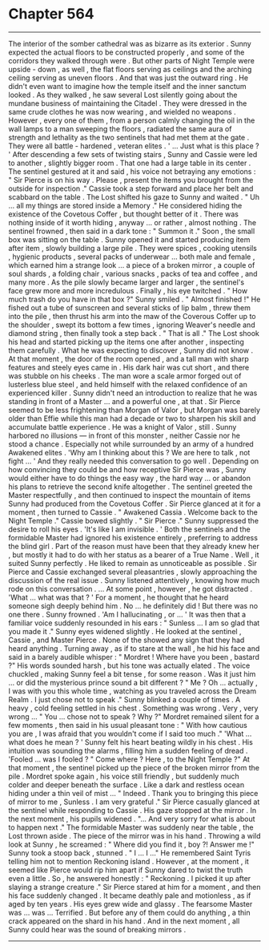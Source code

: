 
# Chapter 564


---

The interior of the somber cathedral was as bizarre as its exterior . Sunny expected the actual floors to be constructed properly , and some of the corridors they walked through were . But other parts of Night Temple were upside - down , as well , the flat floors serving as ceilings and the arching ceiling serving as uneven floors .
And that was just the outward ring . He didn't even want to imagine how the temple itself and the inner sanctum looked .
As they walked , he saw several Lost silently going about the mundane business of maintaining the Citadel . They were dressed in the same crude clothes he was now wearing , and wielded no weapons .
However , every one of them , from a person calmly changing the oil in the wall lamps to a man sweeping the floors , radiated the same aura of strength and lethality as the two sentinels that had met them at the gate .
They were all battle - hardened , veteran elites .
' ... Just what is this place ? '
After descending a few sets of twisting stairs , Sunny and Cassie were led to another , slightly bigger room . That one had a large table in its center .
The sentinel gestured at it and said , his voice not betraying any emotions :
" Sir Pierce is on his way . Please , present the items you brought from the outside for inspection ."
Cassie took a step forward and place her belt and scabbard on the table . The Lost shifted his gaze to Sunny and waited .
" Uh … all my things are stored inside a Memory ."
He considered hiding the existence of the Covetous Coffer , but thought better of it . There was nothing inside of it worth hiding , anyway ... or rather , almost nothing .
The sentinel frowned , then said in a dark tone :
" Summon it ."
Soon , the small box was sitting on the table . Sunny opened it and started producing item after item , slowly building a large pile . They were spices , cooking utensils , hygienic products , several packs of underwear … both male and female , which earned him a strange look … a piece of a broken mirror , a couple of soul shards , a folding chair , various snacks , packs of tea and coffee , and many more .
As the pile slowly became larger and larger , the sentinel's face grew more and more incredulous . Finally , his eye twitched .
" How much trash do you have in that box ?"
Sunny smiled .
" Almost finished !"
He fished out a tube of sunscreen and several sticks of lip balm , threw them into the pile , then thrust his arm into the maw of the Coverous Coffer up to the shoulder , swept its bottom a few times , ignoring Weaver's needle and diamond string , then finally took a step back .
" That is all ."
The Lost shook his head and started picking up the items one after another , inspecting them carefully . What he was expecting to discover , Sunny did not know .
At that moment , the door of the room opened , and a tall man with sharp features and steely eyes came in . His dark hair was cut short , and there was stubble on his cheeks . The man wore a scale armor forged out of lusterless blue steel , and held himself with the relaxed confidence of an experienced killer .
Sunny didn't need an introduction to realize that he was standing in front of a Master … and a powerful one , at that .
Sir Pierce seemed to be less frightening than Morgan of Valor , but Morgan was barely older than Effie while this man had a decade or two to sharpen his skill and accumulate battle experience . He was a knight of Valor , still . Sunny harbored no illusions — in front of this monster , neither Cassie nor he stood a chance .
Especially not while surrounded by an army of a hundred Awakened elites .
'Why am I thinking about this ? We are here to talk , not fight … '
And they really needed this conversation to go well . Depending on how convincing they could be and how receptive Sir Pierce was , Sunny would either have to do things the easy way , the hard way … or abandon his plans to retrieve the second knife altogether .
The sentinel greeted the Master respectfully , and then continued to inspect the mountain of items Sunny had produced from the Covetous Coffer . Sir Pierce glanced at it for a moment , then turned to Cassie .
" Awakened Cassia . Welcome back to the Night Temple ."
Cassie bowed slightly .
" Sir Pierce ."
Sunny suppressed the desire to roll his eyes .
'It's like I am invisible . '
Both the sentinels and the formidable Master had ignored his existence entirely , preferring to address the blind girl . Part of the reason must have been that they already knew her , but mostly it had to do with her status as a bearer of a True Name .
Well , it suited Sunny perfectly . He liked to remain as unnoticeable as possible .
Sir Pierce and Cassie exchanged several pleasantries , slowly approaching the discussion of the real issue . Sunny listened attentively , knowing how much rode on this conversation .
… At some point , however , he got distracted .
'What … what was that ? '
For a moment , he thought that he heard someone sigh deeply behind him . No … he definitely did !
But there was no one there .
Sunny frowned .
'Am I hallucinating , or … '
It was then that a familiar voice suddenly resounded in his ears :
" Sunless … I am so glad that you made it ."
Sunny eyes widened slightly . He looked at the sentinel , Cassie , and Master Pierce . None of the showed any sign that they had heard anything . Turning away , as if to stare at the wall , he hid his face and said in a barely audible whisper :
" Mordret ! Where have you been , bastard ?"
His words sounded harsh , but his tone was actually elated .
The voice chuckled , making Sunny feel a bit tense , for some reason .
Was it just him … or did the mysterious prince sound a bit different ?
" Me ? Oh … actually , I was with you this whole time , watching as you traveled across the Dream Realm . I just chose not to speak ."
Sunny blinked a couple of times . A heavy , cold feeling settled in his chest .
Something was wrong . Very , very wrong …
" You … chose not to speak ? Why ?"
Mordret remained silent for a few moments , then said in his usual pleasant tone :
" With how cautious you are , I was afraid that you wouldn't come if I said too much ."
'What … what does he mean ? '
Sunny felt his heart beating wildly in his chest . His intuition was sounding the alarms , filling him a sudden feeling of dread .
'Fooled … was I fooled ?
" Come where ? Here , to the Night Temple ?"
At that moment , the sentinel picked up the piece of the broken mirror from the pile .
Mordret spoke again , his voice still friendly , but suddenly much colder and deeper beneath the surface . Like a dark and restless ocean hiding under a thin veil of mist …
" Indeed . Thank you to bringing this piece of mirror to me , Sunless . I am very grateful ."
Sir Pierce casually glanced at the sentinel while responding to Cassie . His gaze stopped at the mirror . In the next moment , his pupils widened .
"... And very sorry for what is about to happen next ."
The formidable Master was suddenly near the table , the Lost thrown aside . The piece of the mirror was in his hand .
Throwing a wild look at Sunny , he screamed :
" Where did you find it , boy ?! Answer me !"
Sunny took a stoop back , stunned .
" I … I …"
He remembered Saint Tyris telling him not to mention Reckoning island . However , at the moment , it seemed like Pierce would rip him apart if Sunny dared to twist the truth even a little . So , he answered honestly :
" Reckoning . I picked it up after slaying a strange creature ."
Sir Pierce stared at him for a moment , and then his face suddenly changed . It became deathly pale and motionless , as if aged by ten years . His eyes grew wide and glassy .
The fearsome Master was … was …
Terrified .
But before any of them could do anything , a thin crack appeared on the shard in his hand .
And in the next moment , all Sunny could hear was the sound of breaking mirrors .

---

